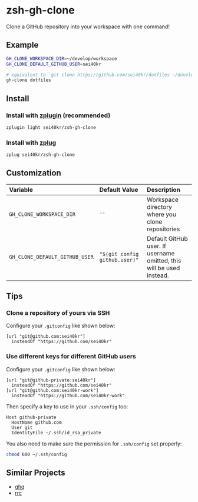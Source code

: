 # zsh-gh-clone

Clone a GitHub repository into your workspace with one command!

## Example

```zsh
GH_CLONE_WORKSPACE_DIR=~/develop/workspace
GH_CLONE_DEFAULT_GITHUB_USER=sei40kr

# equivalent to `git clone https://github.com/sei40kr/dotfiles ~/develop/workspace/sei40kr/dotfiles`
gh-clone dotfiles
```

## Install

### Install with [zplugin](https://github.com/zdharma/zplugin) (recommended)

```zsh
zplugin light sei40kr/zsh-gh-clone
```

### Install with [zplug](https://github.com/zplug/zplug)

```zsh
zplug sei40kr/zsh-gh-clone
```

## Customization

| Variable                       | Default Value                 | Description                                                          |
| :--                            | :--                           | :--                                                                  |
| `GH_CLONE_WORKSPACE_DIR`       | `''`                          | Workspace directory where you clone repositories                     |
| `GH_CLONE_DEFAULT_GITHUB_USER` | `"$(git config github.user)"` | Default GitHub user. If username omitted, this will be used instead. |

## Tips

### Clone a repository of yours via SSH

Configure your `.gitconfig` like shown below:

```gitconfig
[url "git@github.com:sei40kr"]
  insteadOf "https://github.com/sei40kr"
```

### Use different keys for different GitHub users

Configure your `.gitconfig` like shown below:

```gitconfig
[url "git@github-private:sei40kr"]
  insteadOf "https://github.com/sei40kr"
[url "git@github.com:sei40kr-work"]
  insteadOf "https://github.com/sei40kr-work"
```

Then specify a key to use in your `.ssh/config` too:

```ssh-config
Host github-private
  HostName github.com
  User git
  IdentityFile ~/.ssh/id_rsa_private
```

You also need to make sure the permission for `.ssh/config` set properly:

```zsh
chmod 600 ~/.ssh/config
```

## Similar Projects

- [ghq](https://github.com/motemen/ghq)
- [rrc](https://github.com/mopemope/rrc)
